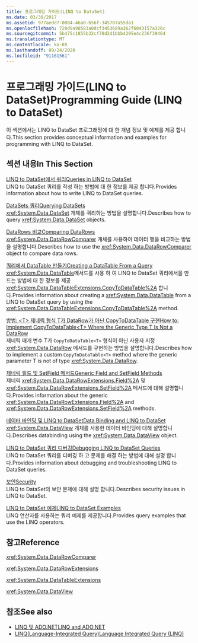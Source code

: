 ```yaml
---
title: 프로그래밍 가이드(LINQ to DataSet)
ms.date: 03/30/2017
ms.assetid: 977aedd7-0084-46a0-b56f-345787a55da1
ms.openlocfilehash: 720d9a90583a0dcf3453689a362f6043157a326c
ms.sourcegitcommit: 5b475c1855b32cf78d2d1bbb4295e4c236f39464
ms.translationtype: MT
ms.contentlocale: ko-KR
ms.lasthandoff: 09/24/2020
ms.locfileid: "91161561"
---
```

# <a name="programming-guide-linq-to-dataset"></a><span data-ttu-id="66b64-102">프로그래밍 가이드(LINQ to DataSet)</span><span class="sxs-lookup"><span data-stu-id="66b64-102">Programming Guide (LINQ to DataSet)</span></span>

<span data-ttu-id="66b64-103">이 섹션에서는 LINQ to DataSet 프로그래밍에 대 한 개념 정보 및 예제를 제공 합니다.</span><span class="sxs-lookup"><span data-stu-id="66b64-103">This section provides conceptual information and examples for programming with LINQ to DataSet.</span></span>  
  
## <a name="in-this-section"></a><span data-ttu-id="66b64-104">섹션 내용</span><span class="sxs-lookup"><span data-stu-id="66b64-104">In This Section</span></span>  

 [<span data-ttu-id="66b64-105">LINQ to DataSet에서 쿼리</span><span class="sxs-lookup"><span data-stu-id="66b64-105">Queries in LINQ to DataSet</span></span>](queries-in-linq-to-dataset.md)  
 <span data-ttu-id="66b64-106">LINQ to DataSet 쿼리를 작성 하는 방법에 대 한 정보를 제공 합니다.</span><span class="sxs-lookup"><span data-stu-id="66b64-106">Provides information about how to write LINQ to DataSet queries.</span></span>  
  
 [<span data-ttu-id="66b64-107">DataSets 쿼리</span><span class="sxs-lookup"><span data-stu-id="66b64-107">Querying DataSets</span></span>](querying-datasets-linq-to-dataset.md)  
 <span data-ttu-id="66b64-108"><xref:System.Data.DataSet> 개체를 쿼리하는 방법을 설명합니다.</span><span class="sxs-lookup"><span data-stu-id="66b64-108">Describes how to query <xref:System.Data.DataSet> objects.</span></span>  
  
 [<span data-ttu-id="66b64-109">DataRows 비교</span><span class="sxs-lookup"><span data-stu-id="66b64-109">Comparing DataRows</span></span>](comparing-datarows-linq-to-dataset.md)  
 <span data-ttu-id="66b64-110"><xref:System.Data.DataRowComparer> 개체를 사용하여 데이터 행을 비교하는 방법을 설명합니다.</span><span class="sxs-lookup"><span data-stu-id="66b64-110">Describes how to use the <xref:System.Data.DataRowComparer> object to compare data rows.</span></span>  
  
 [<span data-ttu-id="66b64-111">쿼리에서 DataTable 만들기</span><span class="sxs-lookup"><span data-stu-id="66b64-111">Creating a DataTable From a Query</span></span>](creating-a-datatable-from-a-query-linq-to-dataset.md)  
 <span data-ttu-id="66b64-112"><xref:System.Data.DataTable>메서드를 사용 하 여 LINQ to DataSet 쿼리에서을 만드는 방법에 대 한 정보를 제공 <xref:System.Data.DataTableExtensions.CopyToDataTable%2A> 합니다.</span><span class="sxs-lookup"><span data-stu-id="66b64-112">Provides information about creating a <xref:System.Data.DataTable> from a LINQ to DataSet query by using the <xref:System.Data.DataTableExtensions.CopyToDataTable%2A> method.</span></span>  
  
 [<span data-ttu-id="66b64-113">방법: \<T> 제네릭 형식 T가 DataRow가 아닌 CopyToDataTable 구현</span><span class="sxs-lookup"><span data-stu-id="66b64-113">How to: Implement CopyToDataTable\<T> Where the Generic Type T Is Not a DataRow</span></span>](implement-copytodatatable-where-type-not-a-datarow.md)  
 <span data-ttu-id="66b64-114">제네릭 매개 변수 T가 `CopyToDataTable<T>` 형식이 아닌 사용자 지정 <xref:System.Data.DataRow> 메서드를 구현하는 방법을 설명합니다.</span><span class="sxs-lookup"><span data-stu-id="66b64-114">Describes how to implement a custom `CopyToDataTable<T>` method where the generic parameter T is not of type <xref:System.Data.DataRow>.</span></span>  
  
 [<span data-ttu-id="66b64-115">제네릭 필드 및 SetField 메서드</span><span class="sxs-lookup"><span data-stu-id="66b64-115">Generic Field and SetField Methods</span></span>](generic-field-and-setfield-methods-linq-to-dataset.md)  
 <span data-ttu-id="66b64-116">제네릭 <xref:System.Data.DataRowExtensions.Field%2A> 및 <xref:System.Data.DataRowExtensions.SetField%2A> 메서드에 대해 설명합니다.</span><span class="sxs-lookup"><span data-stu-id="66b64-116">Provides information about the generic <xref:System.Data.DataRowExtensions.Field%2A> and <xref:System.Data.DataRowExtensions.SetField%2A> methods.</span></span>  
  
 [<span data-ttu-id="66b64-117">데이터 바인딩 및 LINQ to DataSet</span><span class="sxs-lookup"><span data-stu-id="66b64-117">Data Binding and LINQ to DataSet</span></span>](data-binding-and-linq-to-dataset.md)  
 <span data-ttu-id="66b64-118"><xref:System.Data.DataView> 개체를 사용한 데이터 바인딩에 대해 설명합니다.</span><span class="sxs-lookup"><span data-stu-id="66b64-118">Describes databinding using the <xref:System.Data.DataView> object.</span></span>  
  
 [<span data-ttu-id="66b64-119">LINQ to DataSet 쿼리 디버깅</span><span class="sxs-lookup"><span data-stu-id="66b64-119">Debugging LINQ to DataSet Queries</span></span>](debugging-linq-to-dataset-queries.md)  
 <span data-ttu-id="66b64-120">LINQ to DataSet 쿼리를 디버깅 하 고 문제를 해결 하는 방법에 대해 설명 합니다.</span><span class="sxs-lookup"><span data-stu-id="66b64-120">Provides information about debugging and troubleshooting LINQ to DataSet queries.</span></span>  
  
 [<span data-ttu-id="66b64-121">보안</span><span class="sxs-lookup"><span data-stu-id="66b64-121">Security</span></span>](security-linq-to-dataset.md)  
 <span data-ttu-id="66b64-122">LINQ to DataSet의 보안 문제에 대해 설명 합니다.</span><span class="sxs-lookup"><span data-stu-id="66b64-122">Describes security issues in LINQ to DataSet.</span></span>  
  
 [<span data-ttu-id="66b64-123">LINQ to DataSet 예제</span><span class="sxs-lookup"><span data-stu-id="66b64-123">LINQ to DataSet Examples</span></span>](linq-to-dataset-examples.md)  
 <span data-ttu-id="66b64-124">LINQ 연산자를 사용하는 쿼리 예제를 제공합니다.</span><span class="sxs-lookup"><span data-stu-id="66b64-124">Provides query examples that use the LINQ operators.</span></span>  
  
## <a name="reference"></a><span data-ttu-id="66b64-125">참고</span><span class="sxs-lookup"><span data-stu-id="66b64-125">Reference</span></span>  

 <xref:System.Data.DataRowComparer>  
  
 <xref:System.Data.DataRowExtensions>  
  
 <xref:System.Data.DataTableExtensions>  
  
 <xref:System.Data.DataView>  
  
## <a name="see-also"></a><span data-ttu-id="66b64-126">참조</span><span class="sxs-lookup"><span data-stu-id="66b64-126">See also</span></span>

- [<span data-ttu-id="66b64-127">LINQ 및 ADO.NET</span><span class="sxs-lookup"><span data-stu-id="66b64-127">LINQ and ADO.NET</span></span>](linq-and-ado-net.md)
- [<span data-ttu-id="66b64-128">LINQ(Language-Integrated Query)</span><span class="sxs-lookup"><span data-stu-id="66b64-128">Language Integrated Query (LINQ)</span></span>](../../../csharp/programming-guide/concepts/linq/index.md)
